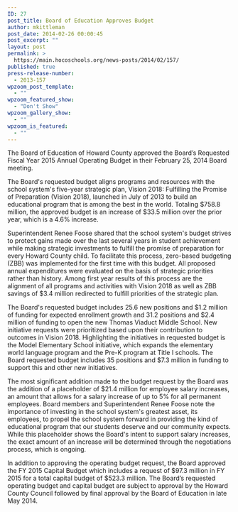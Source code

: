 ```yaml
---
ID: 27
post_title: Board of Education Approves Budget
author: mkittleman
post_date: 2014-02-26 00:00:45
post_excerpt: ""
layout: post
permalink: >
  https://main.hocoschools.org/news-posts/2014/02/157/
published: true
press-release-number:
  - 2013-157
wpzoom_post_template:
  - ""
wpzoom_featured_show:
  - "Don't Show"
wpzoom_gallery_show:
  - ""
wpzoom_is_featured:
  - ""
---
```

The Board of Education of Howard County approved the Board’s Requested Fiscal Year 2015 Annual Operating Budget in their February 25, 2014 Board meeting.

The Board's requested budget aligns programs and resources with the school system's five-year strategic plan, Vision 2018: Fulfilling the Promise of Preparation (Vision 2018), launched in July of 2013 to build an educational program that is among the best in the world. Totaling $758.8 million, the approved budget is an increase of $33.5 million over the prior year, which is a 4.6% increase.

Superintendent Renee Foose shared that the school system's budget strives to protect gains made over the last several years in student achievement while making strategic investments to fulfill the promise of preparation for every Howard County child. To facilitate this process, zero-based budgeting (ZBB) was implemented for the first time with this budget. All proposed annual expenditures were evaluated on the basis of strategic priorities rather than history. Among first year results of this process are the alignment of all programs and activities with Vision 2018 as well as ZBB savings of $3.4 million redirected to fulfill priorities of the strategic plan.

The Board's requested budget includes 25.6 new positions and $1.2 million of funding for expected enrollment growth and 31.2 positions and $2.4 million of funding to open the new Thomas Viaduct Middle School. New initiative requests were prioritized based upon their contribution to outcomes in Vision 2018. Highlighting the initiatives in requested budget is the Model Elementary School initiative, which expands the elementary world language program and the Pre-K program at Title I schools. The Board requested budget includes 35 positions and $7.3 million in funding to support this and other new initiatives.

The most significant addition made to the budget request by the Board was the addition of a placeholder of $21.4 million for employee salary increases, an amount that allows for a salary increase of up to 5% for all permanent employees. Board members and Superintendent Renee Foose note the importance of investing in the school system's greatest asset, its employees, to propel the school system forward in providing the kind of educational program that our students deserve and our community expects. While this placeholder shows the Board's intent to support salary increases, the exact amount of an increase will be determined through the negotiations process, which is ongoing.

In addition to approving the operating budget request, the Board approved the FY 2015 Capital Budget which includes a request of $97.3 million in FY 2015 for a total capital budget of $523.3 million. The Board’s requested operating budget and capital budget are subject to approval by the Howard County Council followed by final approval by the Board of Education in late May 2014.